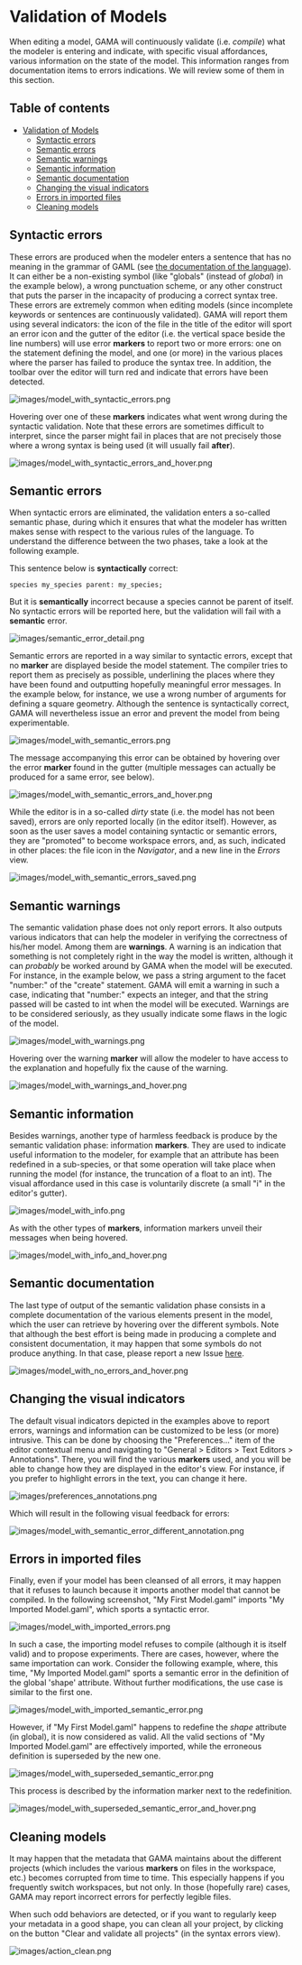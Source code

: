 
# Validation of Models

When editing a model, GAMA will continuously validate (i.e. _compile_) what the modeler is entering and indicate, with specific visual affordances, various information on the state of the model. This information ranges from documentation items to errors indications. We will review some of them in this section.

## Table of contents 

* [Validation of Models](#validation-of-models)
	* [Syntactic errors](#syntactic-errors)
	* [Semantic errors](#semantic-errors)
	* [Semantic warnings](#semantic-warnings)
	* [Semantic information](#semantic-information)
	* [Semantic documentation](#semantic-documentation)
	* [Changing the visual indicators](#changing-the-visual-indicators)
	* [Errors in imported files](#errors-in-imported-files)
	* [Cleaning models](#cleaning-models)


## Syntactic errors
These errors are produced when the modeler enters a sentence that has no meaning in the grammar of GAML (see [the documentation of the language](GamlLanguage.md)). It can either be a non-existing symbol (like "globals" (instead of _global_) in the example below), a wrong punctuation scheme, or any other construct that puts the parser in the incapacity of producing a correct syntax tree. These errors are extremely common when editing models (since incomplete keywords or sentences are continuously validated). GAMA will report them using several indicators: the icon of the file in the title of the editor will sport an error icon and the gutter of the editor (i.e. the vertical space beside the line numbers) will use error **markers** to report two or more errors: one on the statement defining the model, and one (or more) in the various places where the parser has failed to produce the syntax tree. In addition, the toolbar over the editor will turn red and indicate that errors have been detected.

![images/model_with_syntactic_errors.png](images/model_with_syntactic_errors.png)

Hovering over one of these **markers** indicates what went wrong during the syntactic validation. Note that these errors are sometimes difficult to interpret, since the parser might fail in places that are not precisely those where a wrong syntax is being used (it will usually fail **after**).

![images/model_with_syntactic_errors_and_hover.png](images/model_with_syntactic_errors_and_hover.png)


## Semantic errors
When syntactic errors are eliminated, the validation enters a so-called semantic phase, during which it ensures that what the modeler has written makes sense with respect to the various rules of the language. To understand the difference between the two phases, take a look at the following example.

This sentence below is **syntactically** correct:
```
species my_species parent: my_species;
```
But it is **semantically** incorrect because a species cannot be parent of itself. No syntactic errors will be reported here, but the validation will fail with a **semantic** error.

![images/semantic_error_detail.png](images/semantic_error_detail.png)



Semantic errors are reported in a way similar to syntactic errors, except that no **marker** are displayed beside the model statement. The compiler tries to report them as precisely as possible, underlining the places where they have been found and outputting hopefully meaningful error messages. In the example below, for instance, we use a wrong number of arguments for defining a square geometry. Although the sentence is syntactically correct, GAMA will nevertheless issue an error and prevent the model from being experimentable.

![images/model_with_semantic_errors.png](images/model_with_semantic_errors.png)



The message accompanying this error can be obtained by hovering over the error **marker** found in the gutter (multiple messages can actually be produced for a same error, see below).

![images/model_with_semantic_errors_and_hover.png](images/model_with_semantic_errors_and_hover.png)



While the editor is in a so-called _dirty_ state (i.e. the model has not been saved), errors are only reported locally (in the editor itself). However, as soon as the user saves a model containing syntactic or semantic errors, they are "promoted" to become workspace errors, and, as such, indicated in other places: the file icon in the _Navigator_, and a new line in the _Errors_ view.

![images/model_with_semantic_errors_saved.png](images/model_with_semantic_errors_saved.png)


## Semantic warnings

The semantic validation phase does not only report errors. It also outputs various indicators that can help the modeler in verifying the correctness of his/her model. Among them are **warnings**. A warning is an indication that something is not completely right in the way the model is written, although it can _probably_ be worked around by GAMA when the model will be executed. For instance, in the example below, we pass a string argument to the facet "number:" of the "create" statement. GAMA will emit a warning in such a case, indicating that "number:" expects an integer, and that the string passed will be casted to int when the model will be executed. Warnings are to be considered seriously, as they usually indicate some flaws in the logic of the model.

![images/model_with_warnings.png](images/model_with_warnings.png)



Hovering over the warning **marker** will allow the modeler to have access to the explanation and hopefully fix the cause of the warning.

![images/model_with_warnings_and_hover.png](images/model_with_warnings_and_hover.png)



## Semantic information
Besides warnings, another type of harmless feedback is produce by the semantic validation phase: information **markers**. They are used to indicate useful information to the modeler, for example that an attribute has been redefined in a sub-species, or that some operation will take place when running the model (for instance, the truncation of a float to an int). The visual affordance used in this case is voluntarily discrete (a small "i" in the editor's gutter).

![images/model_with_info.png](images/model_with_info.png)


As with the other types of **markers**, information markers unveil their messages when being hovered.

![images/model_with_info_and_hover.png](images/model_with_info_and_hover.png)




## Semantic documentation
The last type of output of the semantic validation phase consists in a complete documentation of the various elements present in the model, which the user can retrieve by hovering over the different symbols. Note that although the best effort is being made in producing a complete and consistent documentation, it may happen that some symbols do not produce anything. In that case, please report a new Issue [here](https://code.google.com/p/gama-platform/issues/list).

![images/model_with_no_errors_and_hover.png](images/model_with_no_errors_and_hover.png)



## Changing the visual indicators
The default visual indicators depicted in the examples above to report errors, warnings and information can be customized to be less (or more) intrusive. This can be done by choosing the "Preferences…" item of the editor contextual menu and navigating to "General > Editors > Text Editors > Annotations". There, you will find the various **markers** used, and you will be able to change how they are displayed in the editor's view. For instance, if you prefer to highlight errors in the text, you can change it here.

![images/preferences_annotations.png](images/preferences_annotations.png)


Which will result in the following visual feedback for errors:

![images/model_with_semantic_error_different_annotation.png](images/model_with_semantic_error_different_annotation.png)



## Errors in imported files

Finally, even if your model has been cleansed of all errors, it may happen that it refuses to launch because it imports another model that cannot be compiled. In the following screenshot, "My First Model.gaml" imports "My Imported Model.gaml", which sports a syntactic error.

![images/model_with_imported_errors.png](images/model_with_imported_errors.png)


In such a case, the importing model refuses to compile (although it is itself valid) and to propose experiments. There are cases, however, where the same importation can work. Consider the following example, where, this time, "My Imported Model.gaml" sports a semantic error in the definition of the global 'shape' attribute. Without further modifications, the use case is similar to the first one.

![images/model_with_imported_semantic_error.png](images/model_with_imported_semantic_error.png)

However, if "My First Model.gaml" happens to redefine the _shape_ attribute (in global), it is now considered as valid. All the valid sections of "My Imported Model.gaml" are effectively imported, while the erroneous definition is superseded by the new one.

![images/model_with_superseded_semantic_error.png](images/model_with_superseded_semantic_error.png)

This process is described by the information marker next to the redefinition.

![images/model_with_superseded_semantic_error_and_hover.png](images/model_with_superseded_semantic_error_and_hover.png)



## Cleaning models
It may happen that the metadata that GAMA maintains about the different projects (which includes the various **markers** on files in the workspace, etc.) becomes corrupted from time to time. This especially happens if you frequently switch workspaces, but not only. In those (hopefully rare) cases, GAMA may report incorrect errors for perfectly legible files.

When such odd behaviors are detected, or if you want to regularly keep your metadata in a good shape, you can clean all your project, by clicking on the button "Clear and validate all projects" (in the syntax errors view).

![images/action_clean.png](images/action_clean.png)